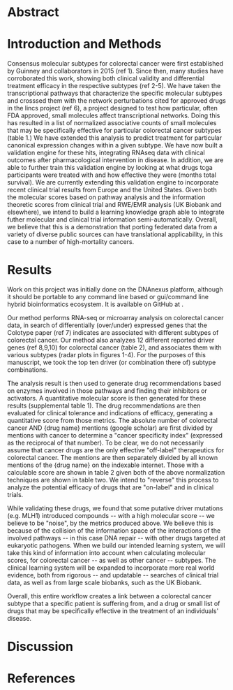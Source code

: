 # Abstract

# Introduction and Methods

Consensus molecular subtypes for colorectal cancer were first established by Guinney and collaborators in 2015 (ref 1).  Since then, many studies have corroborated this work, showing both clinical validity and differential treatment efficacy in the respective subtypes (ref 2-5).  We have taken the transcriptional pathways that characterize the specific molecular subtypes and crosssed them with the network perturbations cited for approved drugs in the lincs project (ref 6), a project designed to test how particular, often FDA approved, small molecules affect transcriptional networks.  Doing this has resulted in a list of normalized associative counts of small molecules that may be specifically effective for particular colorectal cancer subtypes (table 1.)  We have extended this analysis to predict treatment for particular canonical expression changes within a given subtype.  We have now built a validation engine for these hits, integrating RNAseq data with clinical outcomes after pharmacological intervention in disease.  In addition, we are able to further train this validation engine by looking at what drugs tcga participants were treated with and how effective they were (months total survival).  We are currently extending this validation engine to incorporate recent clinical trial results from Europe and the United States.  Given both the molecular scores based on pathway analysis and the information theoretic scores from clinical trial and RWE/EMR analysis (UK Biobank and elsewhere), we intend to build a learning knowledge graph able to integrate futher molecular and clinical trial information semi-automatically.  Overall, we believe that this is a demonstration that porting federated data from a variety of diverse public sources can have translational applicability, in this case to a number of high-mortality cancers. 

# Results

Work on this project was initially done on the DNAnexus platform, although it should be portable to any command line based or gui/command line hybrid bioinformatics ecosystem.  It is available on GitHub at [<url for our repo> ](https://github.com/collaborativebioinformatics/Disease_Subtyping_2022).  

Our method performs RNA-seq or microarray analysis on colorectal cancer data, in search of differentially (over/under) expressed genes that the Colotype paper (ref 7) indicates are associated with different subtypes of colorectal cancer.  Our method also analyzes 12 different reported driver genes (ref 8,9,10) for colorectal cancer (table 2), and associates them with various subtypes (radar plots in figures 1-4).  For the purposes of this manuscript, we took the top ten driver (or combination there of) subtype combinations.   

The analysis result is then used to generate drug recommendations based on enzymes involved in those pathways and finding their inhibitors or activators. A quantitative molecular score is then generated for these results (supplemental table 1).  The drug recommendations are then evaluated for clinical tolerance and indications of efficacy, generating a quantitative score from those metrics.  The absolute number of colorectal cancer AND {drug name} mentions (google scholar) are first divided by mentions with cancer to determine a "cancer specificity index" (expressed as the reciprocal of that number).  To be clear, we do not necessarily assume that cancer drugs are the only effective "off-label" therapeutics for colorectal cancer.  The mentions are then separately divided by all known mentions of the {drug name} on the indexable internet. Those with a calculable score are shown in table 2 given both of the above normalization techniques are shown in table two.  We intend to "reverse" this process to analyze the potential efficacy of drugs that are "on-label" and in clinical trials.       
  
While validating these drugs, we found that some putative driver mutations (e.g. MLH1) introduced compounds -- with a high molecular score -- we believe to be "noise", by the metrics produced above.  We believe this is because of the collision of the information space of the interactions of the involved pathways -- in this case DNA repair -- with other drugs targeted at eukaryotic pathogens.  When we build our intended learning system, we will take this kind of information into account when calculating molecular scores, for colorectal cancer -- as well as other cancer -- subtypes.  The clinical learning system will be expanded to incorporate more real world evidence, both from rigorous -- and updatable -- searches of clinical trial data, as well as from large scale biobanks, such as the UK Biobank.  
  
Overall, this entire workflow creates a link between a colorectal cancer subtype that a specific patient is suffering from, and a drug or small list of drugs that may be specifically effective in the treatment of an individuals' disease.  
  




# Discussion

# References



